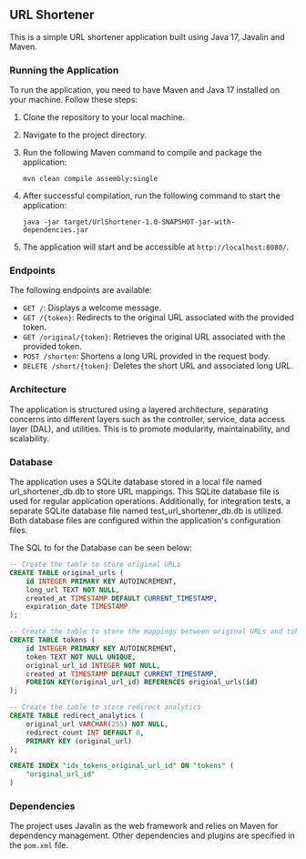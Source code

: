 ## URL Shortener

This is a simple URL shortener application built using Java 17, Javalin and Maven.

### Running the Application

To run the application, you need to have Maven and Java 17 installed on your machine. Follow these steps:

1. Clone the repository to your local machine.
2. Navigate to the project directory.
3. Run the following Maven command to compile and package the application:

    `mvn clean compile assembly:single`

4. After successful compilation, run the following command to start the application:

    `java -jar target/UrlShortener-1.0-SNAPSHOT-jar-with-dependencies.jar`

5. The application will start and be accessible at `http://localhost:8080/`.

### Endpoints

The following endpoints are available:

- `GET /`: Displays a welcome message.
- `GET /{token}`: Redirects to the original URL associated with the provided token.
- `GET /original/{token}`: Retrieves the original URL associated with the provided token.
- `POST /shorten`: Shortens a long URL provided in the request body.
- `DELETE /short/{token}`: Deletes the short URL and associated long URL.

### Architecture

The application is structured using a layered architecture, separating concerns into different layers such as the controller, service, data access layer (DAL), and utilities. This is to promote modularity, maintainability, and scalability.

### Database

The application uses a SQLite database stored in a local file named url_shortener_db.db to store URL mappings. This SQLite database file is used for regular application operations. Additionally, for integration tests, a separate SQLite database file named test_url_shortener_db.db is utilized. Both database files are configured within the application's configuration files.

The SQL to for the Database can be seen below:

```SQL
-- Create the table to store original URLs
CREATE TABLE original_urls (
    id INTEGER PRIMARY KEY AUTOINCREMENT,
    long_url TEXT NOT NULL,
    created_at TIMESTAMP DEFAULT CURRENT_TIMESTAMP, 
    expiration_date TIMESTAMP
);

-- Create the table to store the mappings between original URLs and tokens
CREATE TABLE tokens (
    id INTEGER PRIMARY KEY AUTOINCREMENT,
    token TEXT NOT NULL UNIQUE,
    original_url_id INTEGER NOT NULL,
    created_at TIMESTAMP DEFAULT CURRENT_TIMESTAMP,
    FOREIGN KEY(original_url_id) REFERENCES original_urls(id)
);

-- Create the table to store redirect analytics
CREATE TABLE redirect_analytics (
    original_url VARCHAR(255) NOT NULL,
    redirect_count INT DEFAULT 0,
    PRIMARY KEY (original_url)
);

CREATE INDEX "idx_tokens_original_url_id" ON "tokens" (
	"original_url_id"
)
```

### Dependencies

The project uses Javalin as the web framework and relies on Maven for dependency management. Other dependencies and plugins are specified in the `pom.xml` file.
